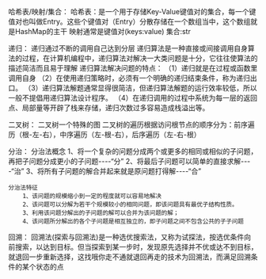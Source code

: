哈希表/映射/集合：
	哈希表：是一个用于存储Key-Value键值对的集合，每一个键值对也叫做Entry。这些个键值对（Entry）分散存储在一个数组当中，这个数组就是HashMap的主干
	映射通常是键值对(keys:value)
	集合:str

递归：
	递归通过不断的调用自己达到分层
	递归算法是一种直接或间接调用自身算法的过程，在计算机编程中，递归算法对解决一大类问题是十分，它往往使算法的描述简洁而且易于理解
	递归算法解决问题的特点：
		（1）递归就是在过程或函数里调用自身
		（2）在使用递归策略时，必须有一个明确的递归结束条件，称为递归出口。
		（3）递归算法解题通常显得很简洁，但递归算法解题的运行效率较低，所以一般不提倡用递归算法设计程序。
		（4）在递归调用的过程中系统为每一层的返回点、局部量等开辟了栈来存储，递归次数过多容易造成栈溢出等。




二叉树：
	二叉树一个特殊的图
	二叉树的遍历根据访问根节点的顺序分为：前序遍历（根-左-右），中序遍历（左-根-右），后序遍历（左-右-根）
	

			
			
分治：
	分治法概念
		1、将一个复杂的问题分成两个或更多的相同或相似的子问题，再把子问题分成更小的子问题----“分”
		2、将最后子问题可以简单的直接求解----“治”
		3、将所有子问题的解合并起来就是原问题打得解----“合”
		
	分治法特征
		1、该问题的规模缩小到一定的程度就可以容易地解决
		2、该问题可以分解为若干个规模较小的相同问题，即该问题具有最优子结构性质。
		3、利用该问题分解出的子问题的解可以合并为该问题的解；
		4、该问题所分解出的各个子问题是相互独立的，即子问题之间不包含公共的子子问题
			
回溯：
    回溯法(探索与回溯法)是一种选优搜索法，又称为试探法，按选优条件向前搜索，以达到目标。但当探索到某一步时，发现原先选择并不优或达不到目标，就退回一步重新选择，这找哦你走不通就退回再走的技术为回溯法，而满足回溯条件的某个状态的点



